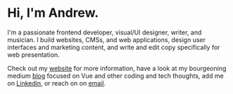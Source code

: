 # Hi, I'm Andrew.

I'm a passionate frontend developer, visual/UI designer, writer, and musician.  I build websites, CMSs, and web applications, design user interfaces and marketing content, and write and edit copy specifically for web presentation.  

Check out my [website](https://andrewmasonmedia.com) for more information, have a look at my bourgeoning medium [blog](https://medium.com/@andrewmasonmedia) focused on Vue and other coding and tech thoughts, add me on [Linkedin](https://www.linkedin.com/in/andrewmasonmedia/), or reach on on [email](mailto:bassfx@duck.com).
